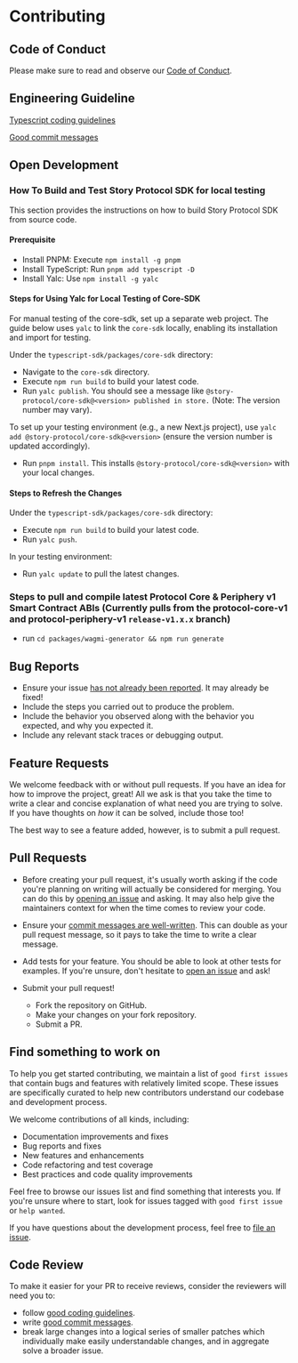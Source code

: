 # Contributing

## Code of Conduct

Please make sure to read and observe our [Code of Conduct](/CODE_OF_CONDUCT.md).

## Engineering Guideline

[Typescript coding guidelines][3]

[Good commit messages][2]

## Open Development

### How To Build and Test Story Protocol SDK for local testing

This section provides the instructions on how to build Story Protocol SDK from source code.

#### Prerequisite

- Install PNPM: Execute `npm install -g pnpm`
- Install TypeScript: Run `pnpm add typescript -D`
- Install Yalc: Use `npm install -g yalc`

#### Steps for Using Yalc for Local Testing of Core-SDK

For manual testing of the core-sdk, set up a separate web project. The guide below uses `yalc` to link the `core-sdk` locally, enabling its installation and import for testing.

Under the `typescript-sdk/packages/core-sdk` directory:

- Navigate to the `core-sdk` directory.
- Execute `npm run build` to build your latest code.
- Run `yalc publish`. You should see a message like `@story-protocol/core-sdk@<version> published in store.` (Note: The version number may vary).

To set up your testing environment (e.g., a new Next.js project), use `yalc add @story-protocol/core-sdk@<version>` (ensure the version number is updated accordingly).

- Run `pnpm install`. This installs `@story-protocol/core-sdk@<version>` with your local changes.

#### Steps to Refresh the Changes

Under the `typescript-sdk/packages/core-sdk` directory:

- Execute `npm run build` to build your latest code.
- Run `yalc push`.

In your testing environment:

- Run `yalc update` to pull the latest changes.

### Steps to pull and compile latest Protocol Core & Periphery v1 Smart Contract ABIs (Currently pulls from the protocol-core-v1 and protocol-periphery-v1 `release-v1.x.x` branch)

- run `cd packages/wagmi-generator && npm run generate`

## Bug Reports

- Ensure your issue [has not already been reported][1]. It may already be fixed!
- Include the steps you carried out to produce the problem.
- Include the behavior you observed along with the behavior you expected, and
  why you expected it.
- Include any relevant stack traces or debugging output.

## Feature Requests

We welcome feedback with or without pull requests. If you have an idea for how
to improve the project, great! All we ask is that you take the time to write a
clear and concise explanation of what need you are trying to solve. If you have
thoughts on _how_ it can be solved, include those too!

The best way to see a feature added, however, is to submit a pull request.

## Pull Requests

- Before creating your pull request, it's usually worth asking if the code
  you're planning on writing will actually be considered for merging. You can
  do this by [opening an issue][1] and asking. It may also help give the
  maintainers context for when the time comes to review your code.

- Ensure your [commit messages are well-written][2]. This can double as your
  pull request message, so it pays to take the time to write a clear message.

- Add tests for your feature. You should be able to look at other tests for
  examples. If you're unsure, don't hesitate to [open an issue][1] and ask!

- Submit your pull request!
  - Fork the repository on GitHub.
  - Make your changes on your fork repository.
  - Submit a PR.

## Find something to work on

To help you get started contributing, we maintain a list of `good first issues` that contain bugs and features with relatively limited scope. These issues are specifically curated to help new contributors understand our codebase and development process.

We welcome contributions of all kinds, including:

- Documentation improvements and fixes
- Bug reports and fixes
- New features and enhancements
- Code refactoring and test coverage
- Best practices and code quality improvements

Feel free to browse our issues list and find something that interests you. If you're unsure where to start, look for issues tagged with `good first issue` or `help wanted`.

If you have questions about the development process,
feel free to [file an issue](https://github.com/storyprotocol/sdk/issues/new).

## Code Review

To make it easier for your PR to receive reviews, consider the reviewers will need you to:

- follow [good coding guidelines][3].
- write [good commit messages][2].
- break large changes into a logical series of smaller patches which individually make easily understandable changes, and in aggregate solve a broader issue.

[1]: https://github.com/storyprotocol/typescript-sdk/issues
[2]: https://chris.beams.io/posts/git-commit/#seven-rules
[3]: https://google.github.io/styleguide/tsguide.html

